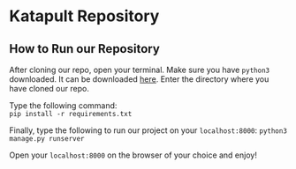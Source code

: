 # Katapult Repository
## How to Run our Repository
After cloning our repo, open your terminal. Make sure you have `python3` downloaded. It can be downloaded [here](https://www.python.org). Enter the directory where you have cloned our repo.  

Type the following command:  
`pip install -r requirements.txt`

Finally, type the following to run our project on your `localhost:8000`:
`python3 manage.py runserver`

Open your `localhost:8000` on the browser of your choice and enjoy!
